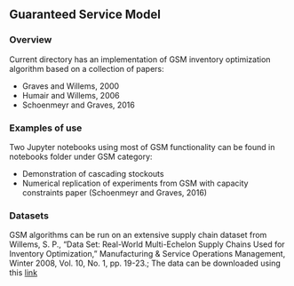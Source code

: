 ## Guaranteed Service Model

### Overview

Current directory has an implementation of GSM inventory optimization algorithm
based on a collection of papers:
* Graves and Willems, 2000
* Humair and Willems, 2006
* Schoenmeyr and Graves, 2016

### Examples of use

Two Jupyter notebooks using most of GSM functionality can be found in notebooks folder under GSM category:
* Demonstration of cascading stockouts
* Numerical replication of experiments from GSM with capacity constraints paper (Schoenmeyr and Graves, 2016)

### Datasets

GSM algorithms can be run on an extensive supply chain dataset from 
Willems, S. P., “Data Set:  Real-World Multi-Echelon Supply Chains Used for Inventory Optimization,” Manufacturing & Service Operations Management, Winter 2008, Vol. 10, No. 1, pp. 19-23.;
The data can be downloaded using this [link](https://pubsonline.informs.org/doi/suppl/10.1287/msom.1070.0176)
